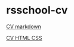 # rsschool-cv

[CV markdown](https://splitcode.github.io/rsschool-cv/cv)

[CV HTML CSS](https://splitcode.github.io/rsschool-cv/)
